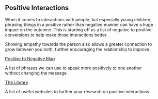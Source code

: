 ## Positive Interactions
When it comes to interactions with people, but especially young children, phrasing things in a positive rather than negative manner can have a huge impact on the outcome. This is starting off as a list of negative to positive conversions to help make those interactions better.

Showing empathy towards the person also allows a greater connection to grow between you both, further encouraging the relationship to improve.

[Positive to Negative Map](positive-to-negative.md)

A list of phrases we can use to speak more positively to one another without changing the message. 

[The Library](library.md)

A list of useful websites to further your research on positive interactions. 
